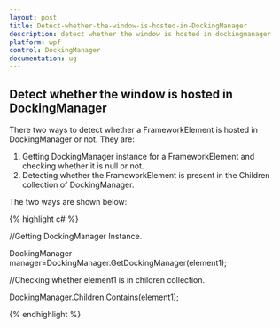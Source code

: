```yaml
---
layout: post
title: Detect-whether-the-window-is-hosted-in-DockingManager
description: detect whether the window is hosted in dockingmanager
platform: wpf
control: DockingManager
documentation: ug
---
```


## Detect whether the window is hosted in DockingManager

There two ways to detect whether a FrameworkElement is hosted in DockingManager or not. They are:  

1. Getting DockingManager instance for a FrameworkElement and checking whether it is null or not.
2. Detecting whether the FrameworkElement is present in the Children collection of DockingManager.

The two ways are shown below:



{% highlight c# %}

//Getting DockingManager Instance.

DockingManager manager=DockingManager.GetDockingManager(element1);



//Checking whether element1 is in children collection.

DockingManager.Children.Contains(element1);

{% endhighlight %}

